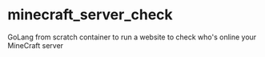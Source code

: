 # minecraft_server_check
GoLang from scratch container to run a website to check who's online your MineCraft server
